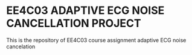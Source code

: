 # EE4C03 ADAPTIVE ECG NOISE CANCELLATION PROJECT
This is the repository of EE4C03 course assignment adaptive ECG noise cancelation
